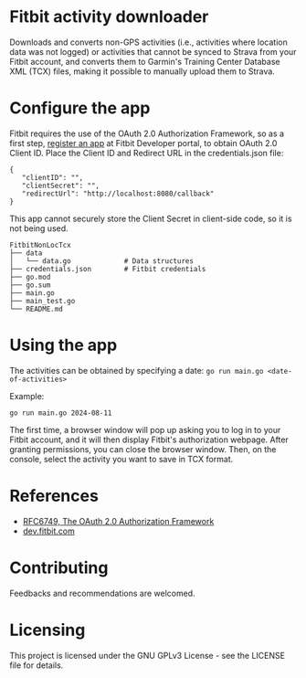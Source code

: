  # Fitbit activity downloader
 Downloads and converts non-GPS activities (i.e., activities where location data was not logged) or activities that cannot be synced to Strava from your Fitbit account, and converts them to Garmin's Training Center Database XML (TCX) files, making it possible to manually upload them to Strava. 

 # Configure the app
 Fitbit requires the use of the OAuth 2.0 Authorization Framework, so as a first step, [register an app](https://dev.fitbit.com/apps/new) at Fitbit Developer portal, to obtain OAuth 2.0 Client ID. Place the Client ID and Redirect URL in the credentials.json file:
 ```
{
    "clientID": "",
    "clientSecret": "",
    "redirectUrl": "http://localhost:8080/callback"
}
```

This app cannot securely store the Client Secret in client-side code, so it is not being used.


```
FitbitNonLocTcx
├── data                    
│   └── data.go             # Data structures 
├── credentials.json        # Fitbit credentials
├── go.mod                  
├── go.sum                  
├── main.go
├── main_test.go
└── README.md
```

 # Using the app

 The activities can be obtained by specifying a date: ```go run main.go <date-of-activities> ```

 Example:  
 ```
 go run main.go 2024-08-11
 ```

 The first time, a browser window will pop up asking you to log in to your Fitbit account, and it will then display Fitbit's authorization webpage. After granting permissions, you can close the browser window. Then, on the console, select the activity you want to save in TCX format.

 # References
 - [RFC6749, The OAuth 2.0 Authorization Framework](https://datatracker.ietf.org/doc/html/rfc6749)
 - [dev.fitbit.com](https://dev.fitbit.com/build/reference/)

 # Contributing
 Feedbacks and recommendations are welcomed.

 # Licensing
 This project is licensed under the GNU GPLv3 License - see the LICENSE file for details.
